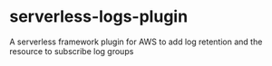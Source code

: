 # serverless-logs-plugin
A serverless framework plugin for AWS to add log retention and the resource to subscribe log groups
